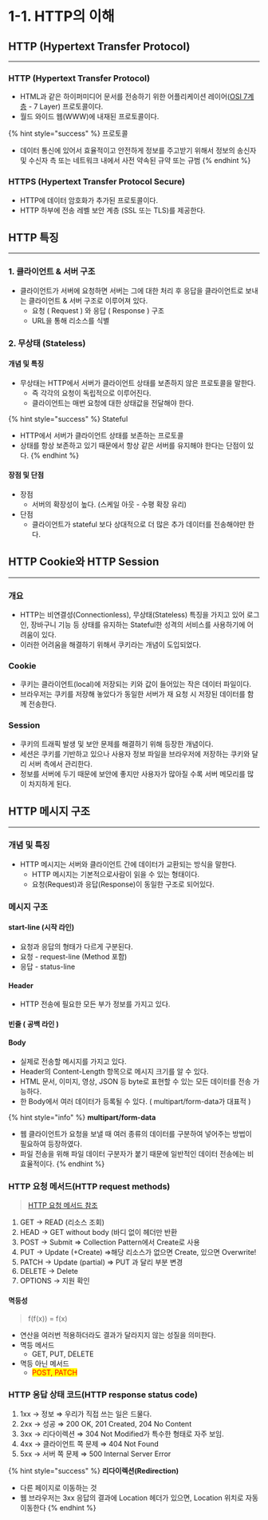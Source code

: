# 1-1. HTTP의 이해

## HTTP (Hypertext Transfer Protocol)

***

### HTTP (Hypertext Transfer Protocol)

* HTML과 같은 하이퍼미디어 문서를 전송하기 위한 어플리케이션 레이어([OSI 7계층](https://ko.wikipedia.org/wiki/OSI\_%EB%AA%A8%ED%98%95) - 7 Layer) 프로토콜이다.
* 월드 와이드 웹(WWW)에 내재된 프로토콜이다.

{% hint style="success" %}
프로토콜

* 데이터 통신에 있어서 효율적이고 안전하게 정보를 주고받기 위해서 정보의 송신자 및 수신자 측 또는 네트워크 내에서 사전 약속된 규약 또는 규범
{% endhint %}

### HTTPS (Hypertext Transfer Protocol Secure)

* HTTP에 데이터 암호화가 추가된 프로토콜이다.
* HTTP 하부에 전송 레벨 보안 계층 (SSL 또는 TLS)를 제공한다.

## HTTP 특징

***

### 1. 클라이언트 & 서버 구조

* 클라이언트가 서버에 요청하면 서버는 그에 대한 처리 후 응답을 클라이언트로 보내는 클라이언트 & 서버 구조로 이루어져 있다.
  * 요청 ( Request ) 와 응답 ( Response ) 구조
  * URL을  통해 리소스를 식별

### 2. 무상태 (Stateless)

#### 개념 및 특징

* 무상태는  HTTP에서 서버가 클라이언트 상태를 보존하지 않은 프로토콜을 말한다.
  * 즉 각각의 요청이 독립적으로 이루어진다.
  * 클라이언트는 매번 요청에 대한 상태값을 전달해야 한다.

{% hint style="success" %}
Stateful

* HTTP에서 서버가 클라이언트 상태를 보존하는 프로토콜
* 상태를 항상 보존하고 있기 때문에서 항상 같은 서버를 유지해야 한다는 단점이 있다.
{% endhint %}

#### 장점 및 단점

* 장점
  * 서버의 확장성이 높다. (스케일 아웃 - 수평 확장 유리)
* 단점
  * 클라이언트가 stateful 보다 상대적으로 더 많은 추가 데이터를 전송해야만 한다.

## HTTP Cookie와 HTTP Session

***

### 개요

* HTTP는 비연결성(Connectionless), 무상태(Stateless) 특징을 가지고 있어 로그인, 장바구니 기능 등 상태를 유지하는 Stateful한 성격의 서비스를 사용하기에 어려움이 있다.
* 이러한 어려움을 해결하기 위해서 쿠키라는 개념이 도입되었다.

### Cookie

* 쿠키는 클라이언트(local)에 저장되는 키와 값이 들어있는 작은 데이터 파일이다.
* 브라우저는 쿠키를 저장해 놓았다가 동일한 서버가 재 요청 시 저장된 데이터를 함께 전송한다.

### Session

* 쿠키의 트래픽 발생 및 보안 문제를 해결하기 위해 등장한 개념이다.
* 세션은 쿠키를 기반하고 있으나 사용자 정보 파일을 브라우저에 저장하는 쿠키와 달리 서버 측에서 관리한다.
* 정보를 서버에 두기 때문에 보안에 좋지만 사용자가 많아질 수록 서버 메모리를 많이 차지하게 된다.

## HTTP 메시지 구조

***

### 개념 및 특징

* HTTP 메시지는 서버와 클라이언트 간에 데이터가 교환되는 방식을 말한다.
  * HTTP 메시지는 기본적으로사람이 읽을 수 있는 형태이다.
  * 요청(Request)과 응답(Response)이 동일한 구조로 되어있다.

### 메시지 구조&#x20;

#### start-line (시작 라인)

* 요청과 응답의 형태가 다르게 구분된다.
* 요청 - request-line (Method 포함)
* 응답 - status-line

#### Header&#x20;

* HTTP 전송에 필요한 모든 부가 정보를 가지고 있다.

#### 빈줄 ( 공백 라인 )

#### Body

* 실제로 전송할 메시지를 가지고 있다.
* Header의 Content-Length 항목으로 메시지 크기를 알 수 있다.
* HTML 문서, 이미지, 영상, JSON 등 byte로 표현할 수 있는 모든 데이터를 전송 가능하다.
* 한 Body에서 여러 데이터가 등록될 수 있다. ( multipart/form-data가 대표적 )

{% hint style="info" %}
**multipart/form-data**

* 웹 클라이언트가 요청을 보낼 때 여러 종류의 데이터를 구분하여 넣어주는 방법이 필요하여 등장하였다.
* 파일 전송을 위해 파일 데이터 구분자가 붙기 때문에 일반적인 데이터 전송에는 비효율적이다.
{% endhint %}

### HTTP 요청 메서드(HTTP request methods)

> [HTTP 요청 메서드 참조](https://developer.mozilla.org/ko/docs/Web/HTTP/Methods)

1. GET -> READ (리소스 조회)
2. HEAD → GET without body (바디 없이 헤더만 반환
3. POST -> Submit => Collection Pattern에서 Create로 사용
4. PUT -> Update (+Create) =>해당 리소스가 없으면 Create, 있으면 Overwrite!
5. PATCH ->  Update (partial) => PUT 과 달리 부분 변경&#x20;
6. DELETE → Delete
7. OPTIONS → 지원 확인

#### 멱등성

> f(f(x)) = f(x)

* 연산을 여러번 적용하더라도 결과가 달라지지 않는 성질을 의미한다.
* 멱등 메서드
  * GET, PUT, DELETE
* 멱등 아닌 메서드
  * <mark style="color:red;">POST, PATCH</mark>

### HTTP 응답 상태 코드(HTTP response status code)

1. 1xx → 정보 ⇒ 우리가 직접 쓰는 일은 드물다.
2. 2xx → 성공 ⇒ 200 OK, 201 Created, 204 No Content
3. 3xx → 리다이렉션 ⇒ 304 Not Modified가 특수한 형태로 자주 보임.
4. 4xx → 클라이언트 쪽 문제 ⇒ 404 Not Found
5. 5xx → 서버 쪽 문제 ⇒ 500 Internal Server Error

{% hint style="success" %}
**리다이렉션(Redirection)**

* 다른 페이지로 이동하는 것
* 웹 브라우저는 3xx 응답의 결과에 Location 헤더가 있으면, Location 위치로 자동 이동한다
{% endhint %}
